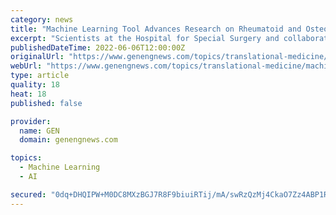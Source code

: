 ```yaml
---
category: news
title: "Machine Learning Tool Advances Research on Rheumatoid and Osteoarthritis"
excerpt: "Scientists at the Hospital for Special Surgery and collaborating institutions developed a computer vision tool that counts tens of thousands of cell nuclei in whole-slide images of synovium and effectively distinguishes rheumatoid arthritis from osteoarthritis in joint tissue taken from patients who underwent total knee replacement."
publishedDateTime: 2022-06-06T12:00:00Z
originalUrl: "https://www.genengnews.com/topics/translational-medicine/machine-learning-tool-advances-research-on-rheumatoid-and-osteoarthritis/"
webUrl: "https://www.genengnews.com/topics/translational-medicine/machine-learning-tool-advances-research-on-rheumatoid-and-osteoarthritis/"
type: article
quality: 18
heat: 18
published: false

provider:
  name: GEN
  domain: genengnews.com

topics:
  - Machine Learning
  - AI

secured: "0dq+DHQIPW+M0DC8MXzBGJ7R8F9biuiRTij/mA/swRzQzMj4CkaO7Zz4ABP1R5A1FMYRYjp1M9AH0rilTNgv5idPfh2erd9aWvk4tFDVQlEH3N/4VaRjO7iOM3fz44QJkriN9fEmZzGh/eV0GWDN7eowJ4fsKz9Rr3bV15gWTOrBSgfmoLYYoZRZvqZn3cQCK9Lx47zMuCCUiIfvE0CZju9NU3E6uYogV5/KKUkW7O9xqxhZMxszsMS0OYc1uVRN8PS6o+T9vZUj1SfRnESHWGMxn4hWqMr/nQ8886Uu9HgNLuEKdV3ghoKT1s20AkxIubmlKnf3WQVPACtIYopC5ei6eC1iHTQRKSc3ok5N9k4=;45FeUwTjM2ceQhuMdbh+SA=="
---
```


